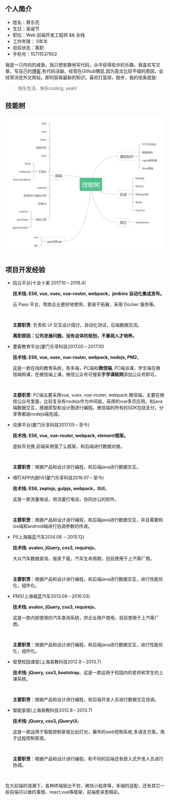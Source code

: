 ## 个人简介

- 姓名：蔡东亮
- 生日：圣诞节
- 职位：Web 前端开发工程师 && 全栈
- 工作年限： 5年半
- 目前状态：离职
- 手机号：15711537902

我是一只内向的咸鱼，我只想安静地写代码，从中获得些许的乐趣，我喜欢写文章，写自己的[博客](https://troland.github.io),有代码洁癖。经常在*Github*瞎逛,因为英文比较不错的原因，会经常浏览外文网站，即时获取最新的知识，喜欢打篮球，跑步，我的信条就是:

> 快乐生活，快乐coding, yeah!

## 技能树
![技能树](tech-map.png)

## 项目开发经验

- 拾云平台(十全十美 2017.10－2018.4)

  **技术栈: ES6, vue, vuex, vue-router, webpack，jenkins 自动化集成发布。**

  云 Pass 平台，帮助企业更好地使用，更易于拓展，采用 Docker 服务等。

  ​

  **主要职责**: 负责和 UI 交互设计探讨，自动化测试，后端数据交流。

  **离职原因：公司发展问题，没有总体的规划，不重视人才培养。**

- 墨客教育平台(厦门乐享科技2017.05－2017.10)

  **技术栈: ES6, vue, vuex, vue-router, webpack, nodejs, PM2**。

  这是一款在线的教育系统，有多端，PC端和**微信端**, PC端派课，学生端在微信端购课，在微信端上课。微信公众号可搜索**手学课联网**添加公众号即可。

  ​

  **主要职责**: PC端主要采用vue, vuex, vue-router, webpack.微信端，主要在微信公众号里面，比较复杂有nodejs作为中间层，采用的vue多页应用。和java端数据交互，根据原型和设计图进行编程。微信端的所有的SDK包括支付，分享等都由nodejs端完成。

- 兑换平台(厦门乐享科技2017.05－至今)

  **技术栈: ES6, vue, vue-router, webpack, element框架。**

  虚拟币兑换,前端采用饿了么框架，和后端进行数据对接。

  ​

  **主要职责**：根据产品和设计进行编程，和后端java进行数据交互。

- 嘀叮APP内嵌h5(厦门乐享科技2016.07－至今)

  **技术栈: ES6, zeptojs, gulpjs, webpack，SUI**。

  这是一款流量电话，用流量打电话，协同办公的软件。

  ​

  **主要职责**：根据产品和设计进行编程，和后端java进行数据交互，并且需要和ios端和android端进行协调参数的传递。

- PI(上海福蓝汽车2014.08 －2015.12)

  **技术栈: avalon, jQuery, css3, requirejs**。

  大众汽车数据查询，报表下载，汽车生命周期，目前使用于上汽等厂商。

  ​

  **主要职责**：根据产品和设计进行编程，和后端java进行数据交互，进行性能优化，组件化。

- PMS(上海福蓝汽车2013.08－2016.03)

  **技术栈: avalon, jQuery, css3, requirejs**。

  这是一款内部使用的汽车查询系统，供企业用户使用，目前使用于上汽等厂商。

  ​

  **主要职责**：根据产品和设计进行编程，和后端java进行数据交互，进行性能优化，组件化。

- 智慧校园课堂(上海易教科技2012.8－2013.7)

  **技术栈: jQuery, css3, bootstrap**。这是一款运用于校园内的老师和学生的上课系统。

  ​

  **主要职责**：根据产品和设计进行编程，和后端开发人员进行数据交互协调。

- 智能家居(上海易教科技2012.8－2013.7)

  **技术栈: jQuery, css3, jQueryUI**。

  这是一款运用于智能控制家居比如灯光，幕布的web控制系统,多语言方案。用于远程控制家居。

  ​

  **主要职责**：根据产品和设计进行编程，和不同的后端还有嵌入式开发人员进行协调。

  ​

 在大前端的浪潮下，各种终端层出不穷，微信小程序等，多端的适配，还有其它一些前端可以做的事情，react,vue等框架，前端愈来愈精彩。